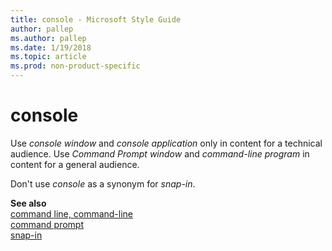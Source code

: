 ```yaml
---
title: console - Microsoft Style Guide
author: pallep
ms.author: pallep
ms.date: 1/19/2018
ms.topic: article
ms.prod: non-product-specific
---
```


# console

Use *console window* and *console application* only in content for a technical audience. Use *Command Prompt window* and *command-line program* in content for a general audience.

Don't use *console* as a synonym for *snap-in*.

**See also**   
[command line, command-line](/style-guide/a-z-word-list-term-collections/c/command-line)  
[command prompt](../c/command-prompt.md)  
[snap-in](/style-guide/a-z-word-list-term-collections/s/snap-in)
